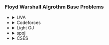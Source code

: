 ### Floyd Warshall Algrothm Base Problems
<ul>
    <li>
        <details>
            <summary>UVA</summary>
            <ol>
                <li> Problem: <a href="https://vjudge.net/problem/UVA-821"> Page Hopping UVA - 821 </a> </li>
                <li> Problem: <a href="https://vjudge.net/problem/UVA-10724"> Road Construction</a> </li>
                <li> Problem: <a href="https://vjudge.net/problem/UVA-117">T he Postal Worker Rings Once </a></li>
                <li> Problem: <a href="https://vjudge.net/problem/UVA-1198">he Geodetic Set Problem</a></li>
                <li> Problem: <a href="https://vjudge.net/problem/UVA-10048">Audiophobia </a></li>
                <li> Problem: <a href="https://vjudge.net/problem/UVA-125">Numbering Paths </a></li>
                <li> Problem: <a href="https://vjudge.net/problem/UVA-423">MPI Maelstrom </a></li>
                <li> Problem: <a href="https://vjudge.net/problem/UVA-1416"> Warfare And Logistics</a></li>
                <li> Problem: <a href="https://vjudge.net/problem/UVA-1233">USHER </a></li>
                <li> Problem: <a href="https://vjudge.net/problem/UVA-10793">The Orc Attack </a></li>
                <li> Problem: <a href="https://vjudge.net/problem/UVA-10099">The Tourist Guide </a></li>
                <li> Problem: <a href="https://vjudge.net/problem/UVA-869">Airline Comparison </a></li>
                <li> Problem: <a href="https://vjudge.net/problem/UVA-13211">Geonosis </a></li>
                <li> Problem: <a href="https://vjudge.net/problem/UVA-12179">Randomly-priced Tickets </a></li>
            </ol>
        </details>
    </li>
    <li>
        <details>
            <summary>Codeforces</summary>
            <ol>
                <li> Problem: <a href="http://codeforces.com/contest/25/problem/C"> Roads in Berland</a></li>
                <li> Problem: <a href="http://codeforces.com/contest/33/problem/B">String Problem </a></li>
                <li> Problem: <a href="http://codeforces.com/gym/101223"> Manic Moving</a></li>
                <li> Problem: <a href="https://codeforces.com/problemset/problem/295/B">Greg and Graph </a></li>
                    <ul>
                        <li>Solution: <a href="https://codeforces.com/contest/295/submission/123709768"> Greg and Graph</a></li>
                    </ul>
                <li> Problem: <a href="http://codeforces.com/problemset/problem/21/D">Traveling Graph </a></li>
        </details>
    </li>
    <li>
        <details>
            <summary>Light OJ</summary>
            <ol>
                <li> Problem: <a href="http://lightoj.com/volume_showproblem.php?problem=1086">Jogging Trails </a></li>
                <li> Problem: <a href="http://lightoj.com/volume_showproblem.php?problem=1221">Travel Company </a></li>
                    <ul>
                        <li>Solution: <a href="../../LightOj/LOJ-1086-Jogging-Trails.md">Jogging Trails </a></li>
                    </ul>
            </ol>
        </details>
    </li>
    <li>
        <details>
            <summary>spoj</summary>
            <ol>
                <li> Problem: <a href="http://www.spoj.com/problems/INGRED/"> Ingredients</a></li>
                <ul>
                    <li>  Solution: <a href="../../Spoj/INGRED%20-%20Ingredients.md"> Ingredients</a></li>
                </ul>
                <li> Problem: <a href="http://www.spoj.com/problems/CHICAGO/"> 106 miles to Chicago</a></li>
                <ul>
                    <li>  Solution: <a href="../../Spoj/CHICAGO-106_miles_to_Chicago.md">106 miles to Chicago </a>  <b>Using shortest-path</b></li>
                </ul>
                <li> Problem: <a href="http://www.spoj.com/problems/ARBITRAG/"> Arbitrage</a></li>
                <ul>
                    <li>  Solution: <a href="../../Spoj/ARBITRAG%20-%20Arbitrage.md">Arbitrage </a></li>
                </ul>
                <li> Problem: <a href="https://www.spoj.com/problems/SOCIALNE/">SOCIALNE - Possible Friends </a></li> 
                <ul>
                    <li>  Solution: <a href="../../Spoj/SOCIALNE%20-%20Possible%20Friends.md"> SOCIALNE - Possible Friends</a></li>
                </ul>
                <li> Problem: <a href="http://www.spoj.com/problems/ROHAAN/"> Defend the Rohan</a></li>
                <ul>
                    <li>  Solution: <a href="../../Spoj/ROHAAN%20-%20Defend%20The%20Rohan.md"> Defend the Rohan</a></li>
                </ul>
            </ol>
        </details>
    </li>
    <li>
        <details>
            <summary>CSES</summary>
            <ol>
                <li> Problem: <a href="https://cses.fi/problemset/task/1672">Shortest Routes II </a></li>
                <ul>
                    <li>Solution: <a href="../../CSES/Shortest%20Routes%20II.md">Shortest Routes II</a></li>
                </ul>
            </ol>
        </details>
    </li>
</ul>
